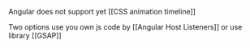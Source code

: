 
Angular does not support yet [[CSS animation timeline]]

Two options use you own js code by  [[Angular Host Listeners]] or use library [[GSAP]]

